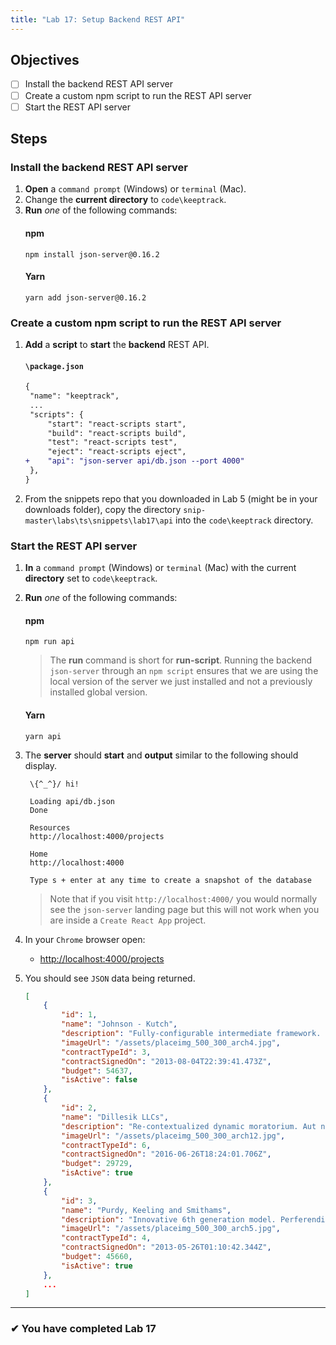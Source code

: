 ```yaml
---
title: "Lab 17: Setup Backend REST API"
---
```


## Objectives

- [ ] Install the backend REST API server
- [ ] Create a custom npm script to run the REST API server
- [ ] Start the REST API server

## Steps

### Install the backend REST API server

1. **Open** a `command prompt` (Windows) or `terminal` (Mac).
1. Change the **current directory** to `code\keeptrack`.
1. **Run** _one_ of the following commands:
   #### npm
   ```shell
   npm install json-server@0.16.2
   ```
   #### Yarn
   ```shell
   yarn add json-server@0.16.2
   ```

### Create a custom npm script to run the REST API server

1. **Add** a **script** to **start** the **backend** REST API.
   #### `\package.json`
   ```diff
   {
    "name": "keeptrack",
    ...
    "scripts": {
        "start": "react-scripts start",
        "build": "react-scripts build",
        "test": "react-scripts test",
        "eject": "react-scripts eject",
   +    "api": "json-server api/db.json --port 4000"
    },
   }
   ```
2. From the snippets repo that you downloaded in Lab 5 (might be in your downloads folder), copy the directory `snip-master\labs\ts\snippets\lab17\api` into the `code\keeptrack` directory.

### Start the REST API server

1. **In** a `command prompt` (Windows) or `terminal` (Mac) with the current **directory** set to `code\keeptrack`.
1. **Run** _one_ of the following commands:
   #### npm
   ```shell
   npm run api
   ```
   > The **run** command is short for **run-script**. Running the backend `json-server` through an `npm script` ensures that we are using the local version of the server we just installed and not a previously installed global version.
   #### Yarn
   ```shell
   yarn api
   ```
1. The **server** should **start** and **output** similar to the following should display.

   ```
    \{^_^}/ hi!

    Loading api/db.json
    Done

    Resources
    http://localhost:4000/projects

    Home
    http://localhost:4000

    Type s + enter at any time to create a snapshot of the database
   ```

   > Note that if you visit `http://localhost:4000/` you would normally see the `json-server` landing page but this will not work when you are inside a `Create React App` project.

1. In your `Chrome` browser open:
   - [http://localhost:4000/projects](http://localhost:4000/projects)
1. You should see `JSON` data being returned.

   ```json
   [
       {
           "id": 1,
           "name": "Johnson - Kutch",
           "description": "Fully-configurable intermediate framework. Ullam occaecati libero laudantium nihil voluptas omnis qui modi qui.",
           "imageUrl": "/assets/placeimg_500_300_arch4.jpg",
           "contractTypeId": 3,
           "contractSignedOn": "2013-08-04T22:39:41.473Z",
           "budget": 54637,
           "isActive": false
       },
       {
           "id": 2,
           "name": "Dillesik LLCs",
           "description": "Re-contextualized dynamic moratorium. Aut nulla soluta numquam qui dolor architecto et facere dolores.",
           "imageUrl": "/assets/placeimg_500_300_arch12.jpg",
           "contractTypeId": 6,
           "contractSignedOn": "2016-06-26T18:24:01.706Z",
           "budget": 29729,
           "isActive": true
       },
       {
           "id": 3,
           "name": "Purdy, Keeling and Smithams",
           "description": "Innovative 6th generation model. Perferendis libero qui iusto et ullam cum sint molestias vel.",
           "imageUrl": "/assets/placeimg_500_300_arch5.jpg",
           "contractTypeId": 4,
           "contractSignedOn": "2013-05-26T01:10:42.344Z",
           "budget": 45660,
           "isActive": true
       },
       ...
   ]
   ```

---

### &#10004; You have completed Lab 17
